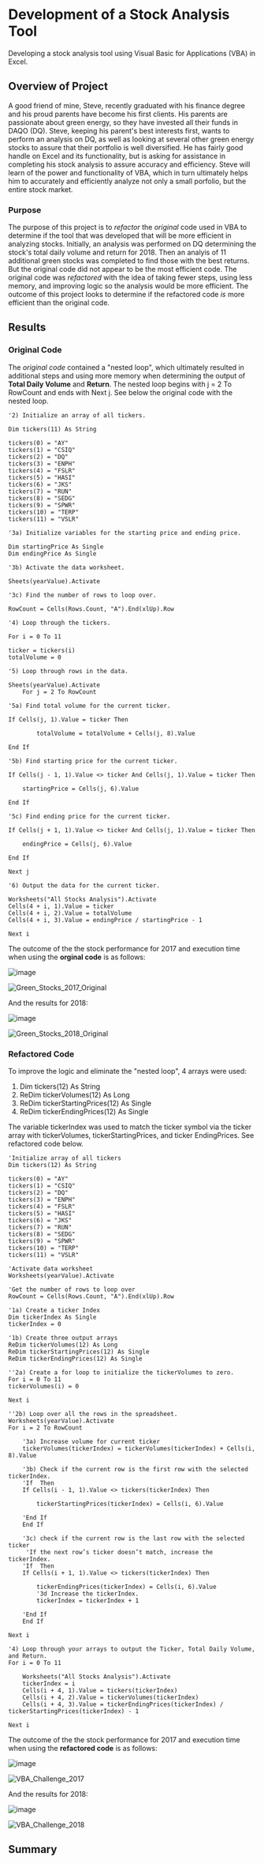 # Development of a Stock Analysis Tool
Developing a stock analysis tool using Visual Basic for Applications (VBA) in Excel.
## Overview of Project
A good friend of mine, Steve, recently graduated with his finance degree and his proud parents have become his first clients.  His parents are passionate about green energy, so they have invested all their funds in DAQO (DQ).  Steve, keeping his parent's best interests first, wants to perform an analysis on DQ, as well as looking at several other green energy stocks to assure that their portfolio is well diversified.  He has fairly good handle on Excel and its functionality, but is asking for assistance in completing his stock analysis to assure accuracy and efficiency.  Steve will learn of the power and functionality of VBA, which in turn ultimately helps him to accurately and efficiently analyze not only a small porfolio, but the entire stock market.

### Purpose
The purpose of this project is to *refactor* the *original* code used in VBA to determine if the tool that was developed that will be more efficient in analyzing stocks.  Initially, an analysis was performed on DQ determining the stock's total daily volume and return for 2018.  Then an analyis of 11 additional green stocks was completed to find those with the best returns.  But the original code did not appear to be the most efficient code.  The original code was *refactored* with the idea of taking fewer steps, using less memory, and improving logic so the analysis would be more efficient.  The outcome of this project looks to determine if the refactored code *is* more efficient than the original code.

## Results
### Original Code
The *original code* contained a "nested loop", which ultimately resulted in additional steps and using more memory when determining the output of **Total Daily Volume** and **Return**.  The nested loop begins with j = 2 To RowCount and ends with Next j.  See below the original code with the nested loop.

    '2) Initialize an array of all tickers.

    Dim tickers(11) As String
    
    tickers(0) = "AY"
    tickers(1) = "CSIQ"
    tickers(2) = "DQ"
    tickers(3) = "ENPH"
    tickers(4) = "FSLR"
    tickers(5) = "HASI"
    tickers(6) = "JKS"
    tickers(7) = "RUN"
    tickers(8) = "SEDG"
    tickers(9) = "SPWR"
    tickers(10) = "TERP"
    tickers(11) = "VSLR"

    '3a) Initialize variables for the starting price and ending price.

    Dim startingPrice As Single
    Dim endingPrice As Single

    '3b) Activate the data worksheet.

    Sheets(yearValue).Activate

    '3c) Find the number of rows to loop over.

    RowCount = Cells(Rows.Count, "A").End(xlUp).Row

    '4) Loop through the tickers.

    For i = 0 To 11

    ticker = tickers(i)
    totalVolume = 0

    '5) Loop through rows in the data.
    
    Sheets(yearValue).Activate
        For j = 2 To RowCount
    
    '5a) Find total volume for the current ticker.
    
    If Cells(j, 1).Value = ticker Then
        
            totalVolume = totalVolume + Cells(j, 8).Value
            
    End If
               
    '5b) Find starting price for the current ticker.
    
    If Cells(j - 1, 1).Value <> ticker And Cells(j, 1).Value = ticker Then
    
        startingPrice = Cells(j, 6).Value
        
    End If
            
    '5c) Find ending price for the current ticker.
    
    If Cells(j + 1, 1).Value <> ticker And Cells(j, 1).Value = ticker Then
    
        endingPrice = Cells(j, 6).Value
        
    End If
    
    Next j
    
    '6) Output the data for the current ticker.

    Worksheets("All Stocks Analysis").Activate
    Cells(4 + i, 1).Value = ticker
    Cells(4 + i, 2).Value = totalVolume
    Cells(4 + i, 3).Value = endingPrice / startingPrice - 1
    
    Next i
    
 The outcome of the the stock performance for 2017 and execution time when using the **orginal code** is as follows:
 
![image](https://user-images.githubusercontent.com/94148420/147826108-b58eb726-2d56-42da-b047-0ca9718ca2f4.png)

![Green_Stocks_2017_Original](https://user-images.githubusercontent.com/94148420/147826160-da2bc5b6-cf10-4ca2-9e08-dae63e3593c6.PNG)

And the results for 2018:

![image](https://user-images.githubusercontent.com/94148420/147826325-89b3c89e-285d-45e0-b04c-bd9b1197bb30.png)

![Green_Stocks_2018_Original](https://user-images.githubusercontent.com/94148420/147826351-6a832545-11b4-422e-b9d3-82291611a867.PNG)


### Refactored Code
To improve the logic and eliminate the "nested loop", 4 arrays were used:

1. Dim tickers(12) As String
2. ReDim tickerVolumes(12) As Long
3. ReDim tickerStartingPrices(12) As Single
4. ReDim tickerEndingPrices(12) As Single

The variable tickerIndex was used to match the ticker symbol via the ticker array with tickerVolumes, tickerStartingPrices, and ticker EndingPrices.  See refactored code below.

    'Initialize array of all tickers
    Dim tickers(12) As String
    
    tickers(0) = "AY"
    tickers(1) = "CSIQ"
    tickers(2) = "DQ"
    tickers(3) = "ENPH"
    tickers(4) = "FSLR"
    tickers(5) = "HASI"
    tickers(6) = "JKS"
    tickers(7) = "RUN"
    tickers(8) = "SEDG"
    tickers(9) = "SPWR"
    tickers(10) = "TERP"
    tickers(11) = "VSLR"
    
    'Activate data worksheet
    Worksheets(yearValue).Activate
    
    'Get the number of rows to loop over
    RowCount = Cells(Rows.Count, "A").End(xlUp).Row
    
    '1a) Create a ticker Index
    Dim tickerIndex As Single
    tickerIndex = 0
    
    '1b) Create three output arrays
    ReDim tickerVolumes(12) As Long
    ReDim tickerStartingPrices(12) As Single
    ReDim tickerEndingPrices(12) As Single
       
    ''2a) Create a for loop to initialize the tickerVolumes to zero.
    For i = 0 To 11
    tickerVolumes(i) = 0
    
    Next i
        
    ''2b) Loop over all the rows in the spreadsheet.
    Worksheets(yearValue).Activate
    For i = 2 To RowCount
           
        '3a) Increase volume for current ticker
        tickerVolumes(tickerIndex) = tickerVolumes(tickerIndex) + Cells(i, 8).Value
                 
        '3b) Check if the current row is the first row with the selected tickerIndex.
        'If  Then
        If Cells(i - 1, 1).Value <> tickers(tickerIndex) Then
         
            tickerStartingPrices(tickerIndex) = Cells(i, 6).Value
              
        'End If
        End If
        
        '3c) check if the current row is the last row with the selected ticker
         'If the next row’s ticker doesn’t match, increase the tickerIndex.
        'If  Then
        If Cells(i + 1, 1).Value <> tickers(tickerIndex) Then
        
            tickerEndingPrices(tickerIndex) = Cells(i, 6).Value
            '3d Increase the tickerIndex.
            tickerIndex = tickerIndex + 1
            
        'End If
        End If
        
    Next i
       
    '4) Loop through your arrays to output the Ticker, Total Daily Volume, and Return.
    For i = 0 To 11
        
        Worksheets("All Stocks Analysis").Activate
        tickerIndex = i
        Cells(i + 4, 1).Value = tickers(tickerIndex)
        Cells(i + 4, 2).Value = tickerVolumes(tickerIndex)
        Cells(i + 4, 3).Value = tickerEndingPrices(tickerIndex) / tickerStartingPrices(tickerIndex) - 1
        
    Next i

The outcome of the the stock performance for 2017 and execution time when using the **refactored code** is as follows:
 
![image](https://user-images.githubusercontent.com/94148420/147826636-1f1f4602-2e24-45d6-9c50-a1fb1b7c95ca.png)

![VBA_Challenge_2017](https://user-images.githubusercontent.com/94148420/147826667-908901c8-020b-4134-8840-886ce8e855af.PNG)

And the results for 2018:

![image](https://user-images.githubusercontent.com/94148420/147826725-8e529003-fb6b-4fcc-87ae-9de35546138e.png)

![VBA_Challenge_2018](https://user-images.githubusercontent.com/94148420/147826750-208cd1f0-a9e2-448a-87bb-d931ed72c2a2.PNG)


## Summary
